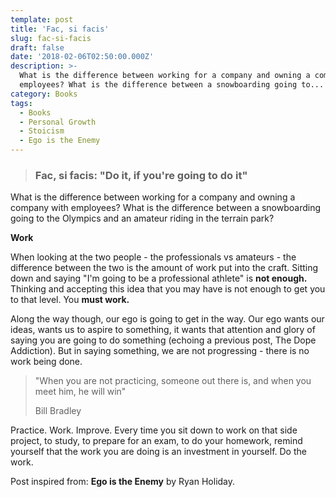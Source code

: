 ```yaml
---
template: post
title: 'Fac, si facis'
slug: fac-si-facis
draft: false
date: '2018-02-06T02:50:00.000Z'
description: >-
  What is the difference between working for a company and owning a company with
  employees? What is the difference between a snowboarding going to...
category: Books
tags:
  - Books
  - Personal Growth
  - Stoicism
  - Ego is the Enemy
---
```


> ### Fac, si facis: "Do it, if you're going to do it"

What is the difference between working for a company and owning a company with employees? What is the difference between a snowboarding going to the Olympics and an amateur riding in the terrain park?

**Work**

When looking at the two people - the professionals vs amateurs - the difference between the two is the amount of work put into the craft. Sitting down and saying "I'm going to be a professional athlete" is **not enough.** Thinking and accepting this idea that you may have is not enough to get you to that level. You **must work.**

Along the way though, our ego is going to get in the way. Our ego wants our ideas, wants us to aspire to something, it wants that attention and glory of saying you are going to do something (echoing a previous post, The Dope Addiction). But in saying something, we are not progressing - there is no work being done.

> "When you are not practicing, someone out there is, and when you meet him, he will win"
>
> Bill Bradley

Practice. Work. Improve. Every time you sit down to work on that side project, to study, to prepare for an exam, to do your homework, remind yourself that the work you are doing is an investment in yourself. Do the work.


Post inspired from: **Ego is the Enemy** by Ryan Holiday.
